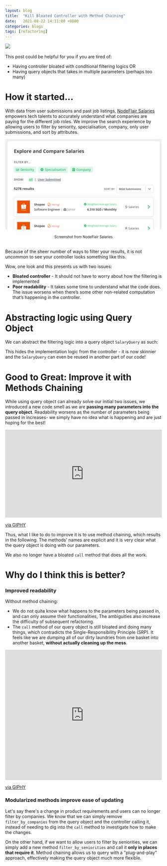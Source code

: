 ```yaml
---
layout: blog
title:  "Kill Bloated Controller with Method Chaining"
date:   2021-08-22 14:11:00 +0800
categories: blogs
tags: [refactoring]
---
```


[nodeflair-salaries]:           https://nodeflair.com/salaries
[nf_salaries_explore_filters]:  /assets/nf_salaries_explore_filters.png
[cover]:                        /assets/kill_bloated_controller_cover.png

![][cover]

This post could be helpful for you if you are tired of:
- Having controller bloated with conditional filtering logics OR
- Having query objects that takes in multiple parameters (perhaps too many)

# <b>How it started...</b>

With data from user submissions and past job listings, [NodeFlair Salaries][nodeflair-salaries] empowers tech talents to accurately understand what companies are paying for the different job roles. We improve the search experience by allowing users to filter by seniority, specialisation, company, only user submissions, and sort by attributes.

![NodeFlair Salaries - Explore - Filters][nf_salaries_explore_filters]
<div align="center">
  <div style="font-size: 80%; width: 80%">
    Screenshot from NodeFlair Salaries
  </div>
</div>
<br>

Because of the sheer number of ways to filter your results, it is not uncommon to see your controller looks something like this.

<script src="https://gist.github.com/adriangohjw/23ee6839536d3a837d2517140c34543d.js?file=before.rb"></script>

Wow, one look and this presents us with two issues:
- <b>Bloated controller</b> - It should not have to worry about how the filtering is implemented
- <b>Poor readability</b> - It takes some time to understand what the code does. The issue worsens when there’s some other non-related computation that’s happening in the controller.

# <b>Abstracting logic using Query Object</b>

We can abstract the filtering logic into a query object `SalaryQuery` as such:

<script src="https://gist.github.com/adriangohjw/23ee6839536d3a837d2517140c34543d.js?file=1_query_object.rb"></script>

This hides the implementation logic from the controller - it is now skinnier and the `SalaryQuery` can even be reused in another part of our code!

<script src="https://gist.github.com/adriangohjw/23ee6839536d3a837d2517140c34543d.js?file=1_query_object_in_controller.rb"></script>

# <b>Good to Great: Improve it with Methods Chaining</b>

While using query object can already solve our initial two issues, we introduced a new code smell as we are <b>passing many parameters into the query object</b>. Readability worsens as the number of parameters being passed in increases- we simply have no idea what is happening and are just hoping for the best!

<div style="width:100%;height:0;padding-bottom:56%;position:relative;"><iframe src="https://giphy.com/embed/TvXwdYI205i4E" width="100%" height="100%" style="position:absolute" frameBorder="0" class="giphy-embed" allowFullScreen></iframe></div><p><a href="https://giphy.com/gifs/power-puff-girls-TvXwdYI205i4E">via GIPHY</a></p>

Thus, what I like to do to improve it is to use method chaining, which results in the following. The methods' names are explicit and it is very clear what the query object is doing with our parameters.

<script src="https://gist.github.com/adriangohjw/23ee6839536d3a837d2517140c34543d.js?file=2_query_object_with_method_chaining_in_controller.rb"></script>

We also no longer have a bloated `call` method that does all the work.

<script src="https://gist.github.com/adriangohjw/23ee6839536d3a837d2517140c34543d.js?file=2_query_object_with_method_chaining.rb"></script>

# <b>Why do I think this is better?</b>

### Improved readability

Without method chaining: 
- We do not quite know what happens to the parameters being passed in, and can only assume their functionalities, The ambiguities also increase the difficulty of subsequent refactoring.
- The `call` method of our query object is still bloated and doing many things, which contradicts the Single-Responsibility Principle (SRP). It feels like we are dumping all of our dirty laundries from one basket into another basket, <b>without actually cleaning up the mess</b>.

<div style="width:100%;height:0;padding-bottom:83%;position:relative;"><iframe src="https://giphy.com/embed/nBjOqZ6h0ili0" width="100%" height="100%" style="position:absolute" frameBorder="0" class="giphy-embed" allowFullScreen></iframe></div><p><a href="https://giphy.com/gifs/mess-nBjOqZ6h0ili0">via GIPHY</a></p>

### Modularized methods improve ease of updating

Let's say there's a change in product requirements and users can no longer filter by companies. We know that we can simply remove `filter_by_companies` from the query object and the controller calling it, instead of needing to dig into the `call` method to investigate how to make the changes.

On the other hand, if we want to allow users to filter by seniorities, we can simply add a new method `filter_by_seniorities` and call it <b>only in places that require it</b>. Method chaining allows us to query with a "plug-and-play" approach, effectively making the query object much more flexible.